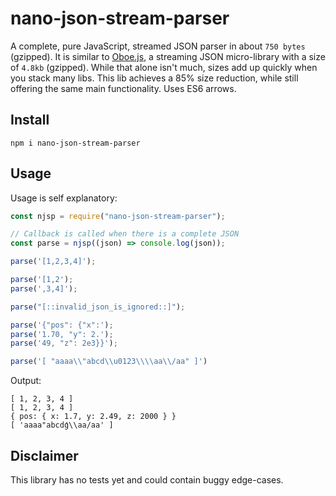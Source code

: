 # nano-json-stream-parser

A complete, pure JavaScript, streamed JSON parser in about `750 bytes` (gzipped). It is similar to [Oboe.js](https://github.com/jimhigson/oboe.js/), a streaming JSON micro-library with a size of `4.8kb` (gzipped). While that alone isn't much, sizes add up quickly when you stack many libs. This lib achieves a 85% size reduction, while still offering the same main functionality. Uses ES6 arrows.

## Install

    npm i nano-json-stream-parser

## Usage

Usage is self explanatory:

```javascript
const njsp = require("nano-json-stream-parser");

// Callback is called when there is a complete JSON
const parse = njsp((json) => console.log(json));

parse('[1,2,3,4]');

parse('[1,2');
parse(',3,4]');

parse("[::invalid_json_is_ignored::]");

parse('{"pos": {"x":');
parse('1.70, "y": 2.');
parse('49, "z": 2e3}}');

parse('[ "aaaa\\"abcd\\u0123\\\\aa\\/aa" ]')
```

Output:

```
[ 1, 2, 3, 4 ]
[ 1, 2, 3, 4 ]
{ pos: { x: 1.7, y: 2.49, z: 2000 } }
[ 'aaaa"abcdģ\\aa/aa' ]
```

## Disclaimer

This library has no tests yet and could contain buggy edge-cases.
